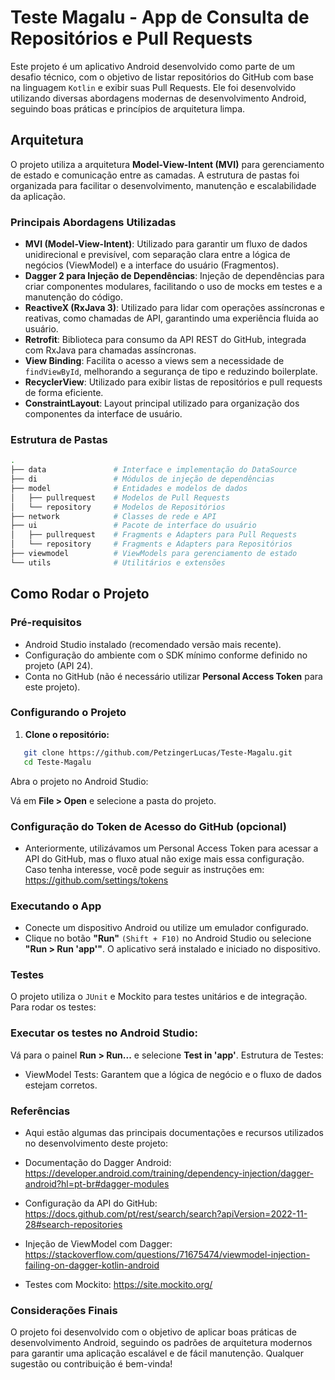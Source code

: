 # Teste Magalu - App de Consulta de Repositórios e Pull Requests

Este projeto é um aplicativo Android desenvolvido como parte de um desafio técnico, com o objetivo de listar repositórios do GitHub com base na linguagem `Kotlin` e exibir suas Pull Requests. Ele foi desenvolvido utilizando diversas abordagens modernas de desenvolvimento Android, seguindo boas práticas e princípios de arquitetura limpa.

## Arquitetura

O projeto utiliza a arquitetura **Model-View-Intent (MVI)** para gerenciamento de estado e comunicação entre as camadas. A estrutura de pastas foi organizada para facilitar o desenvolvimento, manutenção e escalabilidade da aplicação.

### Principais Abordagens Utilizadas

- **MVI (Model-View-Intent)**: Utilizado para garantir um fluxo de dados unidirecional e previsível, com separação clara entre a lógica de negócios (ViewModel) e a interface do usuário (Fragmentos).
- **Dagger 2 para Injeção de Dependências**: Injeção de dependências para criar componentes modulares, facilitando o uso de mocks em testes e a manutenção do código.
- **ReactiveX (RxJava 3)**: Utilizado para lidar com operações assíncronas e reativas, como chamadas de API, garantindo uma experiência fluida ao usuário.
- **Retrofit**: Biblioteca para consumo da API REST do GitHub, integrada com RxJava para chamadas assíncronas.
- **View Binding**: Facilita o acesso a views sem a necessidade de `findViewById`, melhorando a segurança de tipo e reduzindo boilerplate.
- **RecyclerView**: Utilizado para exibir listas de repositórios e pull requests de forma eficiente.
- **ConstraintLayout**: Layout principal utilizado para organização dos componentes da interface de usuário.

### Estrutura de Pastas

```bash
.
├── data               # Interface e implementação do DataSource
├── di                 # Módulos de injeção de dependências
├── model              # Entidades e modelos de dados
│   ├── pullrequest    # Modelos de Pull Requests
│   └── repository     # Modelos de Repositórios
├── network            # Classes de rede e API
├── ui                 # Pacote de interface do usuário
│   ├── pullrequest    # Fragments e Adapters para Pull Requests
│   └── repository     # Fragments e Adapters para Repositórios
├── viewmodel          # ViewModels para gerenciamento de estado
└── utils              # Utilitários e extensões
```

## Como Rodar o Projeto

### Pré-requisitos

- Android Studio instalado (recomendado versão mais recente).
- Configuração do ambiente com o SDK mínimo conforme definido no projeto (API 24).
- Conta no GitHub (não é necessário utilizar **Personal Access Token** para este projeto).

### Configurando o Projeto

1. **Clone o repositório:**

```bash
   git clone https://github.com/PetzingerLucas/Teste-Magalu.git
   cd Teste-Magalu
```

Abra o projeto no Android Studio:

Vá em **File > Open** e selecione a pasta do projeto.

### Configuração do Token de Acesso do GitHub (opcional) 


- Anteriormente, utilizávamos um Personal Access Token para acessar a API do GitHub, mas o fluxo atual não exige mais essa configuração. Caso tenha interesse, você pode seguir as instruções em: https://github.com/settings/tokens

### Executando o App

- Conecte um dispositivo Android ou utilize um emulador configurado.
- Clique no botão **"Run"** ```(Shift + F10)``` no Android Studio ou selecione **"Run > Run 'app'"**.
O aplicativo será instalado e iniciado no dispositivo.

### Testes
O projeto utiliza o ```JUnit``` e Mockito para testes unitários e de integração. Para rodar os testes:

### Executar os testes no Android Studio:

Vá para o painel **Run > Run...** e selecione **Test in 'app'**.
Estrutura de Testes:

- ViewModel Tests: Garantem que a lógica de negócio e o fluxo de dados estejam corretos.

### Referências
- Aqui estão algumas das principais documentações e recursos utilizados no desenvolvimento deste projeto:

- Documentação do Dagger Android:
https://developer.android.com/training/dependency-injection/dagger-android?hl=pt-br#dagger-modules

- Configuração da API do GitHub:
https://docs.github.com/pt/rest/search/search?apiVersion=2022-11-28#search-repositories

- Injeção de ViewModel com Dagger:
https://stackoverflow.com/questions/71675474/viewmodel-injection-failing-on-dagger-kotlin-android

- Testes com Mockito:
https://site.mockito.org/

### Considerações Finais
O projeto foi desenvolvido com o objetivo de aplicar boas práticas de desenvolvimento Android, seguindo os padrões de arquitetura modernos para garantir uma aplicação escalável e de fácil manutenção. Qualquer sugestão ou contribuição é bem-vinda!
